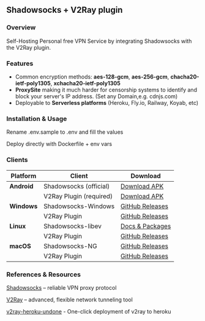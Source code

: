 ## **Shadowsocks + V2Ray plugin**

### Overview
Self-Hosting Personal free VPN Service by integrating Shadowsocks with the V2Ray plugin.

### Features
- Common encryption methods: **aes-128-gcm**, **aes-256-gcm**, **chacha20-ietf-poly1305**, **xchacha20-ietf-poly1305** 
- **ProxySite** making it much harder for censorship systems to identify and block your server's IP address. (Set any Domain,e.g. cdnjs.com)
- Deployable to **Serverless platforms** (Heroku, Fly.io, Railway, Koyab, etc)

### Installation & Usage
   Rename .env.sample to .env and fill the values

   Deploy directly with Dockerfile + env vars

### Clients

| Platform   | Client | Download |
|------------|--------|----------|
| **Android** | Shadowsocks (official) | [Download APK](https://github.com/shadowsocks/shadowsocks-android/releases) |
|            | V2Ray Plugin (required) | [Download APK](https://github.com/shadowsocks/v2ray-plugin-android/releases/) |
| **Windows** | Shadowsocks-Windows | [GitHub Releases](https://github.com/shadowsocks/shadowsocks-windows/releases) |
|            | V2Ray Plugin | [GitHub Releases](https://github.com/shadowsocks/v2ray-plugin/releases) |
| **Linux**  | Shadowsocks-libev | [Docs & Packages](https://github.com/shadowsocks/shadowsocks-libev) |
|            | V2Ray Plugin | [GitHub Releases](https://github.com/shadowsocks/v2ray-plugin/releases) |
| **macOS**  | Shadowsocks-NG | [GitHub Releases](https://github.com/shadowsocks/ShadowsocksX-NG/releases) |
|            | V2Ray Plugin | [GitHub Releases](https://github.com/shadowsocks/v2ray-plugin/releases) |


### References & Resources

[Shadowsocks](https://hub.docker.com/r/shadowsocks/shadowsocks-libev) – reliable VPN proxy protocol

[V2Ray](https://github.com/shadowsocks/v2ray-plugin) – advanced, flexible network tunneling tool

[v2ray-heroku-undone](https://github.com/xiangrui120/v2ray-heroku-undone) - One-click deployment of v2ray to heroku